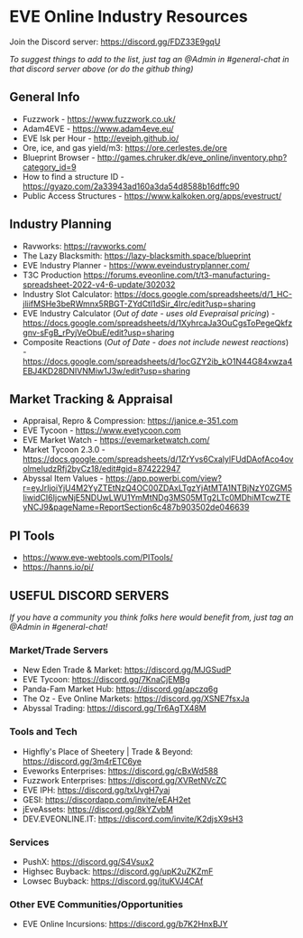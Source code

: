 # EVE Online Industry Resources
Join the Discord server: <https://discord.gg/FDZ33E9gqU>

*To suggest things to add to the list, just tag an @Admin in #general-chat in that discord server above (or do the github thing)*

## General Info
- Fuzzwork - <https://www.fuzzwork.co.uk/>
- Adam4EVE - <https://www.adam4eve.eu/>
- EVE Isk per Hour - <http://eveiph.github.io/>
- Ore, ice, and gas yield/m3: <https://ore.cerlestes.de/ore>
- Blueprint Browser - <http://games.chruker.dk/eve_online/inventory.php?category_id=9>
- How to find a structure ID - <https://gyazo.com/2a33943ad160a3da54d8588b16dffc90>
- Public Access Structures - <https://www.kalkoken.org/apps/evestruct/>

## Industry Planning
- Ravworks: <https://ravworks.com/>
- The Lazy Blacksmith: <https://lazy-blacksmith.space/blueprint>
- EVE Industry Planner - <https://www.eveindustryplanner.com/>
- T3C Production <https://forums.eveonline.com/t/t3-manufacturing-spreadsheet-2022-v4-6-update/302032>
- Industry Slot Calculator: <https://docs.google.com/spreadsheets/d/1_HC-jliifMSHe3beRWmnx5RBGT-ZYdCtl1dSir_4Irc/edit?usp=sharing>
- EVE Industry Calculator (*Out of date - uses old Evepraisal pricing*) - <https://docs.google.com/spreadsheets/d/1XyhrcaJa3OuCgsToPegeQkfzgnv-sFgB_rPyjVeObuE/edit?usp=sharing>
- Composite Reactions (*Out of Date - does not include newest reactions*) - <https://docs.google.com/spreadsheets/d/1ocGZY2ib_kO1N44G84xwza4EBJ4KD28DNIVNMiw1J3w/edit?usp=sharing>

## Market Tracking & Appraisal
- Appraisal, Repro & Compression: <https://janice.e-351.com>
- EVE Tycoon - <https://www.evetycoon.com>
- EVE Market Watch - <https://evemarketwatch.com/>
- Market Tycoon 2.3.0 - <https://docs.google.com/spreadsheets/d/1ZrYvs6CxalylFUdDAofAco4ovolmeIudzRfj2byCz18/edit#gid=874222947>
- Abyssal Item Values - <https://app.powerbi.com/view?r=eyJrIjoiYjU4M2YyZTEtNzQ4OC00ZDAxLTgzYjAtMTA1NTBjNzY0ZGM5IiwidCI6IjcwNjE5NDUwLWU1YmMtNDg3MS05MTg2LTc0MDhiMTcwZTEyNCJ9&pageName=ReportSection6c487b903502de046639>

## PI Tools
- <https://www.eve-webtools.com/PITools/>
- <https://hanns.io/pi/>

## USEFUL DISCORD SERVERS
*If you have a community you think folks here would benefit from, just tag an @Admin in #general-chat!*

### Market/Trade Servers
- New Eden Trade & Market: <https://discord.gg/MJGSudP>
- EVE Tycoon: <https://discord.gg/7KnaCjEMBg>
- Panda-Fam Market Hub: <https://discord.gg/apczq6g>
- The Oz - Eve Online Markets: <https://discord.gg/XSNE7fsxJa>
- Abyssal Trading: <https://discord.gg/Tr6AgTX48M>

### Tools and Tech
- Highfly's Place of Sheetery | Trade & Beyond: <https://discord.gg/3m4rETC6ye>
- Eveworks Enterprises: <https://discord.gg/cBxWd588>
- Fuzzwork Enterprises: <https://discord.gg/XVRetNVcZC>
- EVE IPH: <https://discord.gg/txUvgH7yaj>
- GESI: <https://discordapp.com/invite/eEAH2et>
- jEveAssets: <https://discord.gg/8kYZvbM>
- DEV.EVEONLINE.IT: <https://discord.com/invite/K2djsX9sH3>

### Services
- PushX: <https://discord.gg/S4Vsux2>
- Highsec Buyback: <https://discord.gg/upK2uZKZmF>
- Lowsec Buyback: <https://discord.gg/jtuKVJ4CAf>

### Other EVE Communities/Opportunities
- EVE Online Incursions: <https://discord.gg/b7K2HnxBJY>


